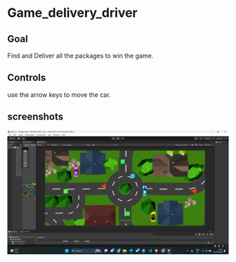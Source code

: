 # Game_delivery_driver

## Goal

Find and Deliver all the packages to win the game.

## Controls

use the arrow keys to move the car.

## screenshots

![title screen](https://raw.githubusercontent.com/VedikaTyagi/Game_delivery_driver/main/Screenshot%20(63).png)
